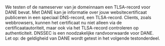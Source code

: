 We testen of de nameserver van je domeinnaam een TLSA-record voor DANE bevat. Met DANE kan je informatie over jouw websitecertificaat publiceren in een speciaal DNS-record, een TLSA-record. Clients, zoals webbrowsers, kunnen het certificaat nu niet alleen via de  certificaatautoriteit, maar ook via het TLSA-record controleren op authenticiteit. DNSSEC is een noodzakelijke randvoorwaarde voor DANE. Let op: de geldigheid van DANE wordt getest in het volgende testonderdeel. 
